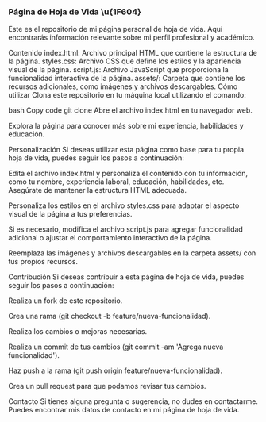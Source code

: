 
### Página de Hoja de Vida \u{1F604}

Este es el repositorio de mi página personal de hoja de vida. Aquí encontrarás información relevante sobre mi perfil profesional y académico.

Contenido
index.html: Archivo principal HTML que contiene la estructura de la página.
styles.css: Archivo CSS que define los estilos y la apariencia visual de la página.
script.js: Archivo JavaScript que proporciona la funcionalidad interactiva de la página.
assets/: Carpeta que contiene los recursos adicionales, como imágenes y archivos descargables.
Cómo utilizar
Clona este repositorio en tu máquina local utilizando el comando:

bash
Copy code
git clone <URL del repositorio>
Abre el archivo index.html en tu navegador web.

Explora la página para conocer más sobre mi experiencia, habilidades y educación.

Personalización
Si deseas utilizar esta página como base para tu propia hoja de vida, puedes seguir los pasos a continuación:

Edita el archivo index.html y personaliza el contenido con tu información, como tu nombre, experiencia laboral, educación, habilidades, etc. Asegúrate de mantener la estructura HTML adecuada.

Personaliza los estilos en el archivo styles.css para adaptar el aspecto visual de la página a tus preferencias.

Si es necesario, modifica el archivo script.js para agregar funcionalidad adicional o ajustar el comportamiento interactivo de la página.

Reemplaza las imágenes y archivos descargables en la carpeta assets/ con tus propios recursos.

Contribución
Si deseas contribuir a esta página de hoja de vida, puedes seguir los pasos a continuación:

Realiza un fork de este repositorio.

Crea una rama (git checkout -b feature/nueva-funcionalidad).

Realiza los cambios o mejoras necesarias.

Realiza un commit de tus cambios (git commit -am 'Agrega nueva funcionalidad').

Haz push a la rama (git push origin feature/nueva-funcionalidad).

Crea un pull request para que podamos revisar tus cambios.

Contacto
Si tienes alguna pregunta o sugerencia, no dudes en contactarme. Puedes encontrar mis datos de contacto en mi página de hoja de vida.

